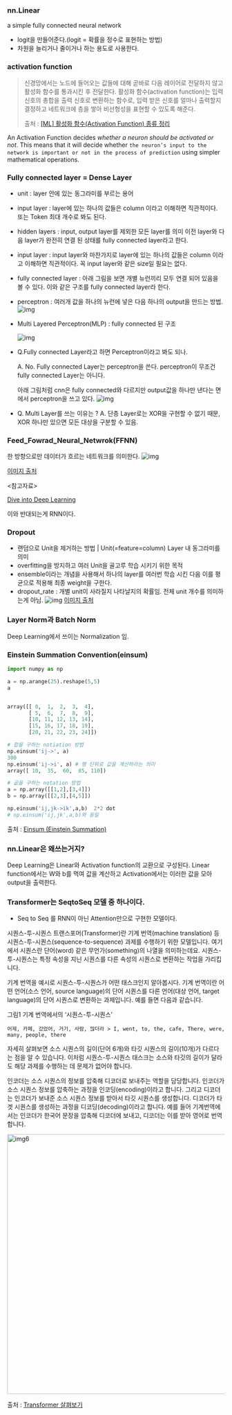 ### nn.Linear

a simple fully connected neural network

- logit을 만들어준다.(logit = 확률을 정수로 표현하는 방법)
- 차원을 늘리거나 줄이거나 하는 용도로 사용한다.

### activation function

> 신경망에서는 노드에 들어오는 값들에 대해 곧바로 다음 레이어로 전달하지 않고 활성화 함수를 통과시킨 후 전달한다. 활성화 함수(activation function)는 입력 신호의 총합을 출력 신호로 변환하는 함수로, 입력 받은 신호를 얼마나 출력할지 결정하고 네트워크에 층을 쌓아 비선형성을 표현할 수 있도록 해준다.
>
> 출처 : <a href='https://heeya-stupidbutstudying.tistory.com/entry/ML-%ED%99%9C%EC%84%B1%ED%99%94-%ED%95%A8%EC%88%98Activation-Function'>[ML] 활성화 함수(Activation Function) 종류 정리</a>

An Activation Function decides _whether a neuron should be activated or not_. This means that it will decide whether `the neuron’s input to the network is important or not in the process of prediction` using simpler mathematical operations.

### Fully connected layer = Dense Layer

- unit : layer 안에 있는 동그라미를 부르는 용어

- input layer : layer에 있는 하나의 값들은 column 이라고 이해하면 직관적이다. 또는 Token 최대 개수로 봐도 된다.
- hidden layers : input, output layer를 제외한 모든 layer를 의미
  이전 layer와 다음 layer가 완전히 연결 된 상태를 fully connected layer라고 한다.
- input layer : input layer와 마찬가지로 layer에 있는 하나의 값들은 column 이라고 이해하면 직관적이다. 꼭 input layer와 같은 size일 필요는 없다.
- fully connected layer : 아래 그림을 보면 개별 뉴런끼리 모두 연결 되어 있음을 볼 수 있다. 이와 같은 구조를 fully connected layer라 한다.
- perceptron : 여러개 값을 하나의 뉴런에 넣은 다음 하나의 output을 만드는 방법.
  ![img](./img/img3.png)

- Multi Layered Perceptron(MLP) :
  fully connected 된 구조

  ![img](./img/img1.png)

- Q.Fully connected Layer라고 하면 Perceptron이라고 봐도 되나.

  A. No. Fully connected Layer는 perceptron을 쓴다. perceptron이 무조건 fully connected Layer는 아니다.

  아래 그림처럼 cnn은 fully connected와 다르지만 output값을 하나만 낸다는 면에서 perceptron을 쓰고 있다.
  ![img](./img/img4.png)

- Q. Multi Layer를 쓰는 이유는 ?
  A. 단층 Layer로는 XOR을 구현할 수 없기 때문, XOR 하나만 있으면 모든 대상을 구분할 수 있음.

### Feed_Fowrad_Neural_Netwrok(FFNN)

한 방향으로만 데이터가 흐르는 네트워크를 의미한다.
![img](./img/img0.png)

<a href='https://wikidocs.net/24987'> 이미지 출처 </a>

<참고자료>

<a href='https://ko.d2l.ai/chapter_deep-learning-basics/mlp.html'> Dive into Deep Learning </a>

이와 반대되는게 RNN이다.

### Dropout

- 랜덤으로 Unit을 제거하는 방법 | Unit(=feature=column) Layer 내 동그라미를 의미
- overfitting을 방지하고 여러 Unit을 골고루 학습 시키기 위한 목적
- ensemble이라는 개념을 사용해서 하나의 layer를 여러번 학습 시킨 다음 이를 평균으로 적용해 최종 weight을 구한다.
- dropout_rate : 개별 unit이 사라질지 나타날지의 확률임. 전체 unit 개수를 의미하는게 아님.
  ![img](./img/img5.png)
  <a href='https://heytech.tistory.com/127'> 이미지 출처 </a>

### Layer Norm과 Batch Norm

Deep Learning에서 쓰이는 Normalization 임.

### Einstein Summation Convention(einsum)

```python
import numpy as np

a = np.arange(25).reshape(5,5)
a
```

```python

array([[ 0,  1,  2,  3,  4],
       [ 5,  6,  7,  8,  9],
       [10, 11, 12, 13, 14],
       [15, 16, 17, 18, 19],
       [20, 21, 22, 23, 24]])
```

```python
# 합을 구하는 notiation 방법
np.einsum('ij->', a)
300
np.einsum('ij->i', a) # 행 단위로 값을 계산하라는 의미
array([ 10,  35,  60,  85, 110])

# 곲을 구하는 notation 방법
a = np.array([[1,2],[3,4]])
b = np.array([[2,3],[4,5]])

np.einsum('ij,jk->ik',a,b)  2*2 dot
# np.einsum('ij,jk',a,b)와 동일

```

출처 : <a href = 'https://zmade.tistory.com/48'>Einsum (Einstein Summation) </a>

### nn.Linear은 왜쓰는거지?

Deep Learning은 Linear와 Activation function의 교환으로 구성된다. Linear function에서는 W와 b를 먹여 값을 계산하고 Activation에서는 이러한 값을 모아 output을 출력한다.

### Transformer는 SeqtoSeq 모델 중 하나이다.

- Seq to Seq 를 RNN이 아닌 Attention만으로 구현한 모델이다.

시퀀스-투-시퀀스
트랜스포머(Transformer)란 기계 번역(machine translation) 등 시퀀스-투-시퀀스(sequence-to-sequence) 과제를 수행하기 위한 모델입니다. 여기에서 시퀀스란 단어(word) 같은 무언가(something)의 나열을 의미하는데요. 시퀀스-투-시퀀스는 특정 속성을 지닌 시퀀스를 다른 속성의 시퀀스로 변환하는 작업을 가리킵니다.

기계 번역을 예시로 시퀀스-투-시퀀스가 어떤 태스크인지 알아봅시다. 기계 번역이란 어떤 언어(소스 언어, source language)의 단어 시퀀스를 다른 언어(대상 언어, target language)의 단어 시퀀스로 변환하는 과제입니다. 예를 들면 다음과 같습니다.

그림1 기계 번역에서의 ‘시퀀스-투-시퀀스’

`어제, 카페, 갔었어, 거기, 사람, 많더라 > I, went, to, the, cafe, There, were, many, people, there`

자세히 살펴보면 소스 시퀀스의 길이(단어 6개)와 타깃 시퀀스의 길이(10개)가 다르다는 점을 알 수 있습니다. 이처럼 시퀀스-투-시퀀스 태스크는 소스와 타깃의 길이가 달라도 해당 과제를 수행하는 데 문제가 없어야 합니다.

인코더는 소스 시퀀스의 정보를 압축해 디코더로 보내주는 역할을 담당합니다. 인코더가 소스 시퀀스 정보를 압축하는 과정을 인코딩(encoding)이라고 합니다. 그리고 디코더는 인코더가 보내준 소스 시퀀스 정보를 받아서 타깃 시퀀스를 생성합니다. 디코더가 타겟 시퀀스를 생성하는 과정을 디코딩(decoding)이라고 합니다. 예를 들어 기계번역에서는 인코더가 한국어 문장을 압축해 디코더에 보내고, 디코더는 이를 받아 영어로 번역합니다.

<img alt='img6' src='./img/img6.png' style="width : 600px">

출처 : <a href = 'https://ratsgo.github.io/nlpbook/docs/language_model/transformers/'> Transformer 살펴보기 </a>
